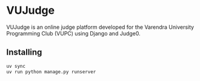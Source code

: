 # VUJudge
VUJudge is an online judge platform developed for the Varendra University Programming Club (VUPC) using Django and Judge0.

## Installing
```bash
uv sync
uv run python manage.py runserver
```